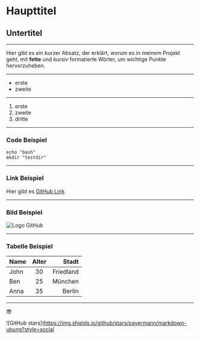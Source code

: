 # Haupttitel

## Untertitel

---

Hier gibt es ein kurzer Absatz, der erklärt, worum es in meinem Projekt geht, mit **fette** und _kursiv_ formatierte Wörter, um wichtige Punkte hervorzuheben.

---

- erste
- zweite

---

1. erste
2. zweite
3. dritte

---

### Code Beispiel

```
echo "bash"
mkdir "testdir"
```

---

### Link Beispiel

Hier gibt es [GitHub Link](https://github.com)

---

### Bild Beispiel

![Logo GitHub](https://github.githubassets.com/images/modules/logos_page/GitHub-Mark.png)

---

### Tabelle Beispiel

| Name | Alter |     Stadt |
| :--- | :---: | --------: |
| John |  30   | Friedland |
| Ben  |  25   |   München |
| Anna |  35   |    Berlin |

---

:sunglasses:

![GitHub stars](https://img.shields.io/github/stars/payermann/markdown-ubung?style=social
